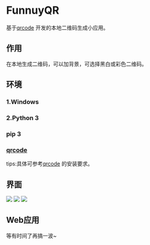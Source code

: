 # FunnuyQR
基于[qrcode](https://github.com/h3h3da/qrcode) 开发的本地二维码生成小应用。

## 作用

在本地生成二维码，可以加背景，可选择黑白或彩色二维码。

## 环境

### 1.Windows

### 2.Python 3

### pip 3

### [qrcode](https://github.com/h3h3da/qrcode)

tips:具体可参考[qrcode](https://github.com/h3h3da/qrcode) 的安装要求。

## 界面

![](http://ojzr7go2m.bkt.clouddn.com/blog/20170611/152011525.png)
![](http://ojzr7go2m.bkt.clouddn.com/blog/20170611/152132664.png)
![](http://ojzr7go2m.bkt.clouddn.com/blog/20170611/152113434.png)

## Web应用

等有时间了再搞一波~

